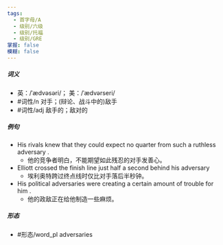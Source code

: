 ```yaml
---
tags:
  - 首字母/A
  - 级别/六级
  - 级别/托福
  - 级别/GRE
掌握: false
模糊: false
---
```

##### 词义
- 英：/ˈædvəsəri/； 美：/ˈædvərseri/
- #词性/n  对手；(辩论、战斗中的)敌手
- #词性/adj  敌手的；敌对的
##### 例句
- His rivals knew that they could expect no quarter from such a ruthless adversary .
	- 他的竞争者明白，不能期望如此残忍的对手发善心。
- Elliott crossed the finish line just half a second behind his adversary
	- 埃利奥特跨过终点线时仅比对手落后半秒钟。
- His political adversaries were creating a certain amount of trouble for him .
	- 他的政敌正在给他制造一些麻烦。
##### 形态
- #形态/word_pl adversaries
